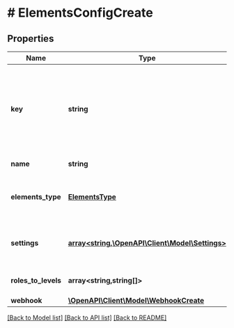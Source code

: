 # # ElementsConfigCreate

## Properties

Name | Type | Description | Notes
------------ | ------------- | ------------- | -------------
**key** | **string** | A URL-friendly name of the elements_config (i.e: slug). You will be able to query later using this key instead of the id (UUID) of the elements_config. |
**name** | **string** | The name of the elements_config |
**elements_type** | [**ElementsType**](ElementsType.md) | The type of the elements interface, e.g: user management |
**settings** | [**array<string,\OpenAPI\Client\Model\Settings>**](Settings.md) | Obj with the options of the elements interface, e.g: primary color |
**roles_to_levels** | **array<string,string[]>** | Obj with levels as keys and role ids as values |
**webhook** | [**\OpenAPI\Client\Model\WebhookCreate**](WebhookCreate.md) |  | [optional]

[[Back to Model list]](../../README.md#models) [[Back to API list]](../../README.md#endpoints) [[Back to README]](../../README.md)
